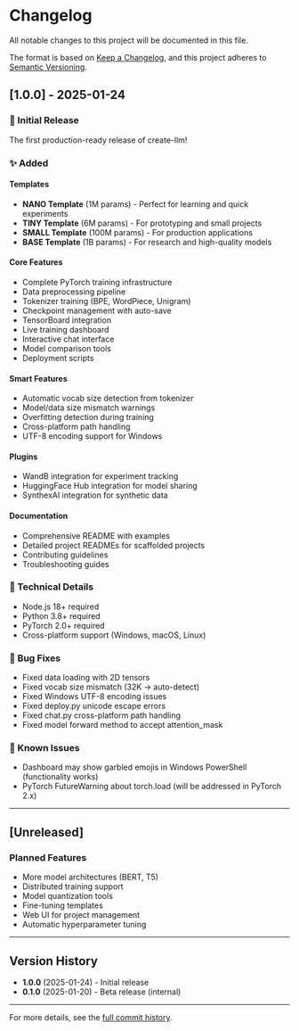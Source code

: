 # Changelog

All notable changes to this project will be documented in this file.

The format is based on [Keep a Changelog](https://keepachangelog.com/en/1.0.0/),
and this project adheres to [Semantic Versioning](https://semver.org/spec/v2.0.0.html).

## [1.0.0] - 2025-01-24

### 🎉 Initial Release

The first production-ready release of create-llm!

### ✨ Added

#### Templates
- **NANO Template** (1M params) - Perfect for learning and quick experiments
- **TINY Template** (6M params) - For prototyping and small projects
- **SMALL Template** (100M params) - For production applications
- **BASE Template** (1B params) - For research and high-quality models

#### Core Features
- Complete PyTorch training infrastructure
- Data preprocessing pipeline
- Tokenizer training (BPE, WordPiece, Unigram)
- Checkpoint management with auto-save
- TensorBoard integration
- Live training dashboard
- Interactive chat interface
- Model comparison tools
- Deployment scripts

#### Smart Features
- Automatic vocab size detection from tokenizer
- Model/data size mismatch warnings
- Overfitting detection during training
- Cross-platform path handling
- UTF-8 encoding support for Windows

#### Plugins
- WandB integration for experiment tracking
- HuggingFace Hub integration for model sharing
- SynthexAI integration for synthetic data

#### Documentation
- Comprehensive README with examples
- Detailed project READMEs for scaffolded projects
- Contributing guidelines
- Troubleshooting guides

### 🔧 Technical Details

- Node.js 18+ required
- Python 3.8+ required
- PyTorch 2.0+ required
- Cross-platform support (Windows, macOS, Linux)

### 🐛 Bug Fixes

- Fixed data loading with 2D tensors
- Fixed vocab size mismatch (32K → auto-detect)
- Fixed Windows UTF-8 encoding issues
- Fixed deploy.py unicode escape errors
- Fixed chat.py cross-platform path handling
- Fixed model forward method to accept attention_mask

### 📝 Known Issues

- Dashboard may show garbled emojis in Windows PowerShell (functionality works)
- PyTorch FutureWarning about torch.load (will be addressed in PyTorch 2.x)

---

## [Unreleased]

### Planned Features

- More model architectures (BERT, T5)
- Distributed training support
- Model quantization tools
- Fine-tuning templates
- Web UI for project management
- Automatic hyperparameter tuning

---

## Version History

- **1.0.0** (2025-01-24) - Initial release
- **0.1.0** (2025-01-20) - Beta release (internal)

---

For more details, see the [full commit history](https://github.com/yourusername/create-llm/commits/main).
